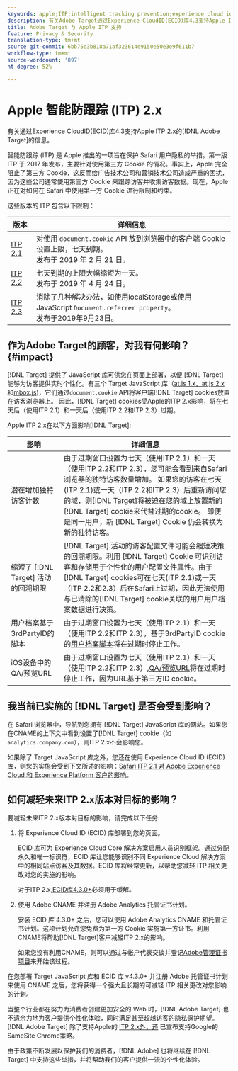 ```yaml
---
keywords: apple;ITP;intelligent tracking prevention;experience cloud id;ecid
description: 有关Adobe Target通过Experience CloudID(ECID)库4.3支持Apple ITP 2.x的信息。
title: Adobe Target 与 Apple ITP 支持
feature: Privacy & Security
translation-type: tm+mt
source-git-commit: 6bb75e3b818a71af323614d9150e50e3e9f611b7
workflow-type: tm+mt
source-wordcount: '897'
ht-degree: 52%

---
```



# Apple 智能防跟踪 (ITP) 2.x

有关通过Experience CloudID(ECID)库4.3支持Apple ITP 2.x的[!DNL Adobe Target]的信息。

智能防跟踪 (ITP) 是 Apple 推出的一项旨在保护 Safari 用户隐私的举措。第一版 ITP 于 2017 年发布，主要针对使用第三方 Cookie 的情况。事实上，Apple 完全阻止了第三方 Cookie，这反而给广告技术公司和营销技术公司造成严重的困扰，因为这些公司通常使用第三方 Cookie 来跟踪访客并收集访客数据。现在，Apple 正在对如何在 Safari 中使用第一方 Cookie 进行限制和约束。

这些版本的 ITP 包含以下限制：

| 版本 | 详细信息 |
| --- | --- |
| [ITP 2.1](https://webkit.org/blog/8613/intelligent-tracking-prevention-2-1/) | 对使用 `document.cookie` API 放到浏览器中的客户端 Cookie 设置上限，七天到期。<br>发布于 2019 年 2 月 21 日。 |
| [ITP 2.2](https://webkit.org/blog/8828/intelligent-tracking-prevention-2-2/) | 七天到期的上限大幅缩短为一天。<br>发布于 2019 年 4 月 24 日。 |
| [ITP 2.3](https://webkit.org/blog/9521/intelligent-tracking-prevention-2-3/) | 消除了几种解决办法，如使用localStorage或使用JavaScript `Document.referrer property`。<br>发布于2019年9月23日。 |

## 作为Adobe Target的顾客，对我有何影响？{#impact}

[!DNL Target] 提供了 JavaScript 库可供您在页面上部署，以便 [!DNL Target] 能够为访客提供实时个性化。有三个 Target JavaScript 库（[at.js 1.x、at.js 2.x](/help/c-implementing-target/c-implementing-target-for-client-side-web/c-how-atjs-works/how-atjs-works.md)和[mbox.js](/help/c-implementing-target/c-implementing-target-for-client-side-web/t-mbox-download/mbox-download.md))，它们通过`document.cookie` API将客户端[!DNL Target] cookies放置在访客浏览器上。 因此，[!DNL Target] cookies受Apple的ITP 2.x影响，将在七天后（使用ITP 2.1）和一天后（使用ITP 2.2和ITP 2.3）过期。

Apple ITP 2.x在以下方面影响[!DNL Target]:

| 影响 | 详细信息 |
| --- | --- |
| 潜在增加独特访客计数 | 由于过期窗口设置为七天（使用ITP 2.1）和一天（使用ITP 2.2和ITP 2.3），您可能会看到来自Safari浏览器的独特访客数量增加。 如果您的访客在七天(ITP 2.1)或一天（ITP 2.2和ITP 2.3）后重新访问您的域，则[!DNL Target]将被迫在您的域上放置新的[!DNL Target] cookie来代替过期的cookie。 即便是同一用户，新 [!DNL Target] Cookie 仍会转换为新的独特访客。 |
| 缩短了 [!DNL Target] 活动的回溯期限 | [!DNL Target] 活动的访客配置文件可能会缩短决策的回溯期限。利用 [!DNL Target] Cookie 可识别访客和存储用于个性化的用户配置文件属性。由于[!DNL Target] cookies可在七天(ITP 2.1)或一天（ITP 2.2和2.3）后在Safari上过期，因此无法使用与已清除的[!DNL Target] cookie关联的用户用户档案数据进行决策。 |
| 用户档案基于3rdPartyID的脚本 | 由于过期窗口设置为七天（使用ITP 2.1）和一天（使用ITP 2.2和ITP 2.3），基于3rdPartyID cookie的[用户档案脚本](/help/c-target/c-visitor-profile/profile-parameters.md)将在过期时停止工作。 |
| iOS设备中的QA/预览URL | 由于过期窗口设置为七天（使用ITP 2.1）和一天（使用ITP 2.2和ITP 2.3）,[QA/预览URL](/help/c-activities/c-activity-qa/activity-qa.md)将在过期时停止工作，因为URL基于第三方ID cookie。 |

## 我当前已实施的 [!DNL Target] 是否会受到影响？

在 Safari 浏览器中，导航到您拥有 [!DNL Target] JavaScript 库的网站。如果您在CNAME的上下文中看到设置了[!DNL Target] cookie（如`analytics.company.com`），则ITP 2.x不会影响您。

如果除了 Target JavaScript 库之外，您还在使用 Experience Cloud ID (ECID) 库，则您的实施会受到下文所述的影响：[Safari ITP 2.1 对 Adobe Experience Cloud 和 Experience Platform 客户的影响](https://medium.com/adobetech/safari-itp-2-1-impact-on-adobe-experience-cloud-customers-9439cecb55ac)。

## 如何减轻未来ITP 2.x版本对目标的影响？

要减轻未来ITP 2.x版本对目标的影响，请完成以下任务:

1. 将 Experience Cloud ID (ECID) 库部署到您的页面。

   ECID 库可为 Experience Cloud Core 解决方案启用人员识别框架。通过分配永久和唯一标识符，ECID 库让您能够识别不同 Experience Cloud 解决方案中的相同站点访客及其数据。ECID 库将经常更新，以帮助您减轻 ITP 相关更改对您的实施的影响。

   对于ITP 2.x,[ECID库4.3.0+](https://experienceleague.adobe.com/docs/id-service/using/release-notes/release-notes.html)必须用于缓解。

1. 使用 Adobe CNAME 并注册 Adobe Analytics 托管证书计划。

   安装 ECID 库 4.3.0+ 之后，您可以使用 Adobe Analytics CNAME 和托管证书计划。这项计划允许您免费为第一方 Cookie 实施第一方证书。利用CNAME将帮助[!DNL Target]客户减轻ITP 2.x的影响。

   如果您没有利用CNAME，则可以通过与帐户代表交谈并登记[Adobe管理证书项目](https://experienceleague.adobe.com/docs/core-services/interface/ec-cookies/cookies-first-party.html#adobe-managed-certificate-program)来开始该过程。

在您部署 Target JavaScript 库和 ECID 库 v4.3.0+ 并注册 Adobe 托管证书计划来使用 CNAME 之后，您将获得一个强大且长期的可减轻 ITP 相关更改对您影响的计划。

当整个行业都在努力为消费者创建更加安全的 Web 时，[!DNL Adobe Target] 也不遗余力地为客户提供个性化体验，同时满足甚至超越访客的隐私保护期望。[!DNL Adobe Target] 除了支持Apple的 [ITP 2.x外，还](/help/c-implementing-target/c-considerations-before-you-implement-target/c-privacy/google-chrome-samesite-cookie-policies.md) 已宣布支持Google的SameSite Chrome策略。

由于政策不断发展以保护我们的消费者，[!DNL Adobe] 也将继续在 [!DNL Target] 中支持这些举措，并将帮助我们的客户提供一流的个性化体验。

